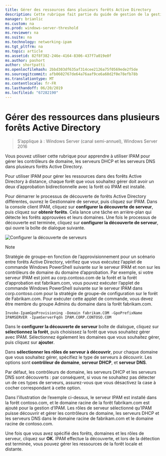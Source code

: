 ```yaml
---
title: Gérer des ressources dans plusieurs forêts Active Directory
description: Cette rubrique fait partie du guide de gestion de la gestion des adresses IP (IPAM) dans Windows Server 2016.
manager: brianlic
ms.custom: na
ms.prod: windows-server-threshold
ms.reviewer: na
ms.suite: na
ms.technology: networking-ipam
ms.tgt_pltfrm: na
ms.topic: article
ms.assetid: 82f8f382-246e-4164-8306-437f7a019e0f
ms.author: pashort
author: shortpatti
ms.openlocfilehash: 2bbd303df635af314cee2126a75f0569ede2f5de
ms.sourcegitcommit: afb0602767de64a76aaf9ce6a60d2f0e78efb78b
ms.translationtype: MT
ms.contentlocale: fr-FR
ms.lasthandoff: 06/20/2019
ms.locfileid: "67282190"
---
```

# <a name="manage-resources-in-multiple-active-directory-forests"></a>Gérer des ressources dans plusieurs forêts Active Directory

>S’applique à : Windows Server (canal semi-annuel), Windows Server 2016

Vous pouvez utiliser cette rubrique pour apprendre à utiliser IPAM pour gérer les contrôleurs de domaine, les serveurs DHCP et les serveurs DNS dans plusieurs forêts Active Directory.  
  
Pour utiliser IPAM pour gérer les ressources dans des forêts Active Directory à distance, chaque forêt que vous souhaitez gérer doit avoir un deux d’approbation bidirectionnelle avec la forêt où IPAM est installé.  
  
Pour démarrer le processus de découverte de forêts Active Directory différentes, ouvrez le Gestionnaire de serveur, puis cliquez sur IPAM. Dans la console client IPAM, cliquez sur **configurer la découverte de serveur**, puis cliquez sur **obtenir forêts**. Cela lance une tâche en arrière-plan qui détecte les forêts approuvées et leurs domaines. Une fois le processus de découverte est terminée, cliquez sur **configurer la découverte de serveur**, qui ouvre la boîte de dialogue suivante.  
  
![Configurer la découverte de serveurs](../../media/Manage-Resources-in-Multiple-Active-Directory-Forests/ipam_serverdiscovery.jpg)  

>[!NOTE]
>Stratégie de groupe\-en fonction de l’approvisionnement pour un scénario entre forêts Active Directory, vérifiez que vous exécutez l’applet de commande Windows PowerShell suivante sur le serveur IPAM et non sur les contrôleurs de domaine du domaine d’approbation. Par exemple, si votre serveur IPAM est joint au corp.contoso.com de la forêt et la forêt d’approbation est fabrikam.com, vous pouvez exécuter l’applet de commande Windows PowerShell suivante sur le serveur IPAM dans corp.contoso.com pour la stratégie de groupe\-de configuration sur le forêt de Fabrikam.com. Pour exécuter cette applet de commande, vous devez être membre du groupe Admins du domaine dans la forêt fabrikam.com.

    
    Invoke-IpamGpoProvisioning -Domain fabrikam.COM -GpoPrefixName IPAMSERVER -IpamServerFqdn IPAM.CORP.CONTOSO.COM
    

Dans le **configurer la découverte de serveur** boîte de dialogue, cliquez sur **sélectionnez la forêt**, puis choisissez la forêt que vous souhaitez gérer avec IPAM. Sélectionnez également les domaines que vous souhaitez gérer, puis cliquez sur **ajouter**.

Dans **sélectionner les rôles de serveur à découvrir**, pour chaque domaine que vous souhaitez gérer, spécifiez le type de serveurs à découvrir. Les options sont **contrôleur de domaine**, **serveur DHCP**, et **serveur DNS**.

Par défaut, les contrôleurs de domaine, les serveurs DHCP et les serveurs DNS sont découverts : par conséquent, si vous ne souhaitez pas détecter un de ces types de serveurs, assurez-vous que vous désactivez la case à cocher correspondant à cette option.

Dans l’illustration de l’exemple ci-dessus, le serveur IPAM est installé dans la forêt contoso.com, et le domaine racine de la forêt fabrikam.com est ajouté pour la gestion d’IPAM. Les rôles de serveur sélectionné qu’IPAM puisse découvrir et gérer les contrôleurs de domaine, les serveurs DHCP et les serveurs DNS dans le domaine racine de fabrikam.com et le domaine racine de contoso.com.

Une fois que vous avez spécifié des forêts, domaines et les rôles de serveur, cliquez sur **OK**. IPAM effectue la découverte, et lors de la détection est terminée, vous pouvez gérer les ressources de la forêt locale et distante.

